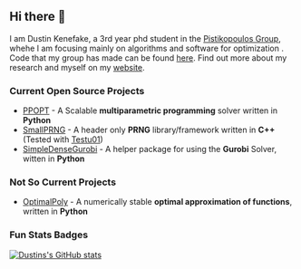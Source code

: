 ## Hi there 👋
I am Dustin Kenefake, a 3rd year phd student in the [Pistikopoulos Group](https://parametric.tamu.edu/), whehe I am focusing mainly on algorithms and software for optimization . Code that my group has made can be found [here](https://github.com/TAMUparametric). Find out more about my research and myself on my [website](dkenefake.github.io).

### Current Open Source Projects
* [PPOPT](https://github.com/TAMUparametric/PPOPT) - A Scalable **multiparametric programming** solver written in **Python**
* [SmallPRNG](https://github.com/DKenefake/SmallPRNG) - A header only **PRNG** library/framework written in **C++** (Tested with [Testu01](http://simul.iro.umontreal.ca/testu01/tu01.html))
* [SimpleDenseGurobi](https://github.com/DKenefake/SimpleDenseGurobi) - A helper package for using the **Gurobi** Solver, witten in **Python**

### Not So Current Projects
* [OptimalPoly](https://github.com/DKenefake/OptimalPoly) - A numerically stable **optimal approximation of functions**, written in **Python**

<!--
**DKenefake/DKenefake** is a ✨ _special_ ✨ repository because its `README.md` (this file) appears on your GitHub profile.

Here are some ideas to get you started:

- 🔭 I’m currently working on ...
- 🌱 I’m currently learning ...
- 👯 I’m looking to collaborate on ...
- 🤔 I’m looking for help with ...
- 💬 Ask me about ...
- 📫 How to reach me: ...
- 😄 Pronouns: ...
- ⚡ Fun fact: ...
-->

### Fun Stats Badges
[![Dustins's GitHub stats](https://github-readme-stats.vercel.app/api?username=DKenefake)](https://github.com/anuraghazra/github-readme-stats)
